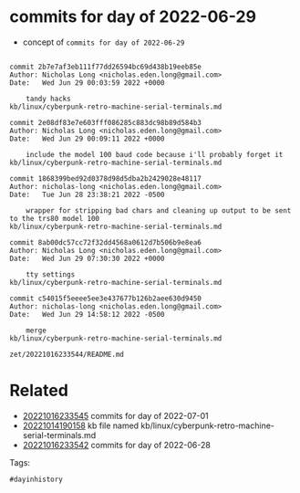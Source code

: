 # commits for day of 2022-06-29

- concept of `commits for day of 2022-06-29`

```

commit 2b7e7af3eb111f77dd26594bc69d438b19eeb85e
Author: Nicholas Long <nicholas.eden.long@gmail.com>
Date:   Wed Jun 29 00:03:59 2022 +0000

    tandy hacks
kb/linux/cyberpunk-retro-machine-serial-terminals.md

commit 2e08df83e7e603fff086285c883dc98b89d584b3
Author: Nicholas Long <nicholas.eden.long@gmail.com>
Date:   Wed Jun 29 00:09:11 2022 +0000

    include the model 100 baud code because i'll probably forget it
kb/linux/cyberpunk-retro-machine-serial-terminals.md

commit 1868399bed92d0378d98d5dba2b2429028e48117
Author: nicholas-long <nicholas.eden.long@gmail.com>
Date:   Tue Jun 28 23:38:21 2022 -0500

    wrapper for stripping bad chars and cleaning up output to be sent to the trs80 model 100
kb/linux/cyberpunk-retro-machine-serial-terminals.md

commit 8ab00dc57cc72f32dd4568a0612d7b506b9e8ea6
Author: Nicholas Long <nicholas.eden.long@gmail.com>
Date:   Wed Jun 29 07:30:30 2022 +0000

    tty settings
kb/linux/cyberpunk-retro-machine-serial-terminals.md

commit c54015f5eeee5ee3e437677b126b2aee630d9450
Author: nicholas-long <nicholas.eden.long@gmail.com>
Date:   Wed Jun 29 14:58:12 2022 -0500

    merge
kb/linux/cyberpunk-retro-machine-serial-terminals.md
```

` zet/20221016233544/README.md `

# Related

- [20221016233545](/zet/20221016233545/README.md) commits for day of 2022-07-01
- [20221014190158](/zet/20221014190158/README.md) kb file named kb/linux/cyberpunk-retro-machine-serial-terminals.md
- [20221016233542](/zet/20221016233542/README.md) commits for day of 2022-06-28

Tags:

    #dayinhistory
